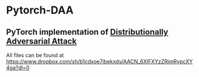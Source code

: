 # Pytorch-DAA
## PyTorch implementation of [Distributionally Adversarial Attack](https://arxiv.org/abs/1808.05537)

All files can be found at https://www.dropbox.com/sh/b1cdxoe7ibekxdv/AACN_6XlFXYzZRimRypcXY4ga?dl=0
